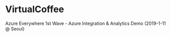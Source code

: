 # VirtualCoffee
Azure Everywhere 1st Wave - Azure Integration &amp; Analytics Demo (2019-1-11 @ Seoul)
